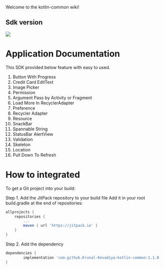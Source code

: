 Welcome to the kotlin-common wiki!

## Sdk version
[![](https://jitpack.io/v/Krunal-Kevadiya/kotlin-common.svg)](https://jitpack.io/#Krunal-Kevadiya/kotlin-common)

# Application Documentation
This SDK provided below feature with easy to used.

1. Button With Progress 
1. Credit Card EditText
1. Image Picker
1. Permission
1. Argument Pass by Activity or Fragment
1. Load More In RecyclerAdapter
1. Preference
1. Recycler Adapter
1. Resource
1. SnackBar
1. Spannable String
1. StatusBar AlertView
1. Validation
1. Skeleton
1. Location
1. Pull Down To Refresh

# How to integrated
To get a Git project into your build:

Step 1. Add the JitPack repository to your build file
Add it in your root build.gradle at the end of repositories:
```groovy
allprojects {
	repositories {
		...
		maven { url 'https://jitpack.io' }
	}
}
```
Step 2. Add the dependency
```groovy
dependencies {
        implementation 'com.github.Krunal-Kevadiya:kotlin-common:1.1.0'
}
```
